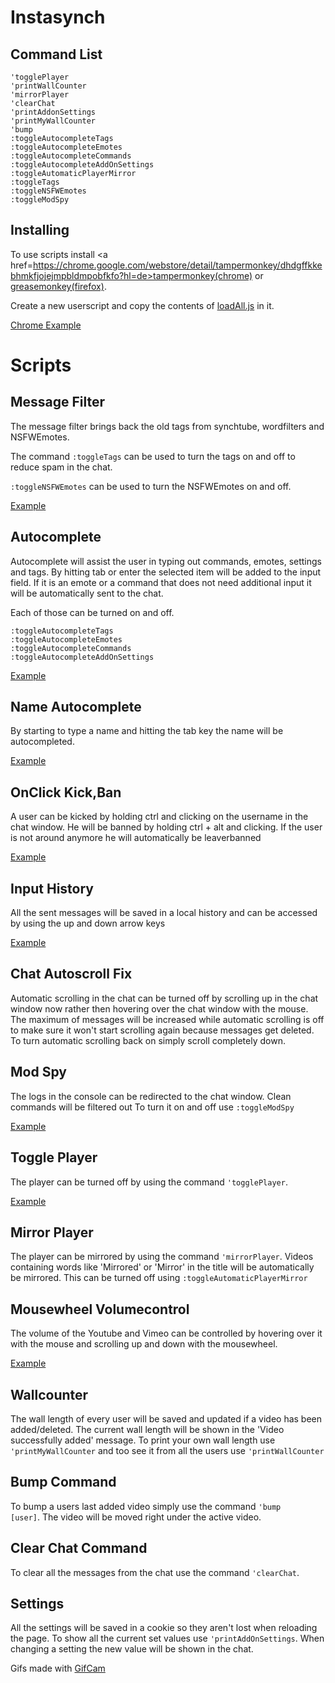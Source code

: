 Instasynch
==========


Command List
------------

<pre>
<code>'togglePlayer</code>
<code>'printWallCounter</code>
<code>'mirrorPlayer</code>
<code>'clearChat</code>
<code>'printAddonSettings</code>
<code>'printMyWallCounter</code>
<code>'bump</code>
<code>:toggleAutocompleteTags</code>
<code>:toggleAutocompleteEmotes</code>
<code>:toggleAutocompleteCommands</code>
<code>:toggleAutocompleteAddOnSettings</code>
<code>:toggleAutomaticPlayerMirror</code>
<code>:toggleTags</code>
<code>:toggleNSFWEmotes</code>
<code>:toggleModSpy</code>
</pre>


Installing
----------

To use scripts install <a href=https://chrome.google.com/webstore/detail/tampermonkey/dhdgffkkebhmkfjojejmpbldmpobfkfo?hl=de>tampermonkey(chrome)</a> or <a href="https://addons.mozilla.org/de/firefox/addon/greasemonkey/">greasemonkey(firefox)</a>.

Create a new userscript and copy the contents of <a href="https://github.com/Bibbytube/Instasynch/blob/master/loadAll.js">loadAll.js</a> in it.

<a href="/install.gif">Chrome Example</a>


Scripts
=======

Message Filter
--------------

The message filter brings back the old tags from synchtube, wordfilters and NSFWEmotes.

The command <code>:toggleTags</code> can be used to turn the tags on and off to reduce spam in the chat.

<code>:toggleNSFWEmotes</code> can be used to turn the NSFWEmotes on and off.

<a href="/Chat Additions/Messagefilter/messagefilterexample.gif">Example</a>


Autocomplete
------------

Autocomplete will assist the user in typing out commands, emotes, settings and tags.
By hitting tab or enter the selected item will be added to the input field. 
If it is an emote or a command that does not need additional input it will be automatically sent to the chat.

Each of those can be turned on and off.
<pre>
<code>:toggleAutocompleteTags</code>
<code>:toggleAutocompleteEmotes</code>
<code>:toggleAutocompleteCommands</code>
<code>:toggleAutocompleteAddOnSettings</code>
</pre>

<a href="Chat Additions/Autocomplete/autocompleteexample.gif">Example</a>


Name Autocomplete
-----------------

By starting to type a name and hitting the tab key the name will be autocompleted.

<a href="Chat Additions/Name Autocomplete/nameautocompleteexample.gif">Example</a>


OnClick Kick,Ban
----------------

A user can be kicked by holding ctrl and clicking on the username in the chat window.
He will be banned by holding ctrl + alt and clicking. If the user is not around anymore he will automatically be leaverbanned

<a href="Chat Additions/OnClickKickBan/onclickkickbanexample.gif">Example</a>


Input History
-------------

All the sent messages will be saved in a local history and can be accessed by using the up and down arrow keys

<a href="Chat Additions/Input History/inputhistoryexample.gif">Example</a>


Chat Autoscroll Fix
-------------------

Automatic scrolling in the chat can be turned off by scrolling up in the chat window now rather then hovering over the chat window with the mouse.
The maximum of messages will be increased while automatic scrolling is off to make sure it won't start scrolling again because messages get deleted.
To turn automatic scrolling back on simply scroll completely down.


Mod Spy
-------

The logs in the console can be redirected to the chat window. Clean commands will be filtered out
To turn it on and off use <code>:toggleModSpy</code>

<a href="Chat Additions/ModSpy/modspyexample.gif">Example</a>


Toggle Player
-------------

The player can be turned off by using the command <code>'togglePlayer</code>.

<a href="Player Additions/Toggle Player/toggleplayerexample.gif" >Example</a>


Mirror Player
-------------

The player can be mirrored by using the command <code>'mirrorPlayer</code>.
Videos containing words like 'Mirrored' or 'Mirror' in the title will be automatically be mirrored.
This can be turned off using <code>:toggleAutomaticPlayerMirror</code>


Mousewheel Volumecontrol
------------------------

The volume of the Youtube and Vimeo can be controlled by hovering over it with the mouse and scrolling up and down with the mousewheel.

<a href="Player Additions/Mousewheel Volumecontrol/mousewheelvolumecontrolexample.gif" >Example</a>


Wallcounter
-----------

The wall length of every user will be saved and updated if a video has been added/deleted.
The current wall length will be shown in the 'Video successfully added' message.
To print your own wall length use <code>'printMyWallCounter</code> and too see it from all the users use <code>'printWallCounter</code>


Bump Command
------------

To bump a users last added video simply use the command <code>'bump [user]</code>.
The video will be moved right under the active video.


Clear Chat Command
------------

To clear all the messages from the chat use the command <code>'clearChat</code>.


Settings
--------

All the settings will be saved in a cookie so they aren't lost when reloading the page.
To show all the current set values use <code>'printAddOnSettings</code>.
When changing a setting the new value will be shown in the chat.




Gifs made with <a href="http://blog.bahraniapps.com/?page_id=21">GifCam</a>


